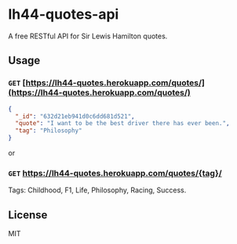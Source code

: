 # lh44-quotes-api
A free RESTful API for Sir Lewis Hamilton quotes.

## Usage

### `GET` [https://lh44-quotes.herokuapp.com/quotes/](https://lh44-quotes.herokuapp.com/quotes/)

```json
{
  "_id": "632d21eb941d0c6dd681d521",
  "quote": "I want to be the best driver there has ever been.",
  "tag": "Philosophy"
}
```

or

### `GET` https://lh44-quotes.herokuapp.com/quotes/{tag}/

Tags: Childhood, F1, Life, Philosophy, Racing, Success.

## License

MIT
